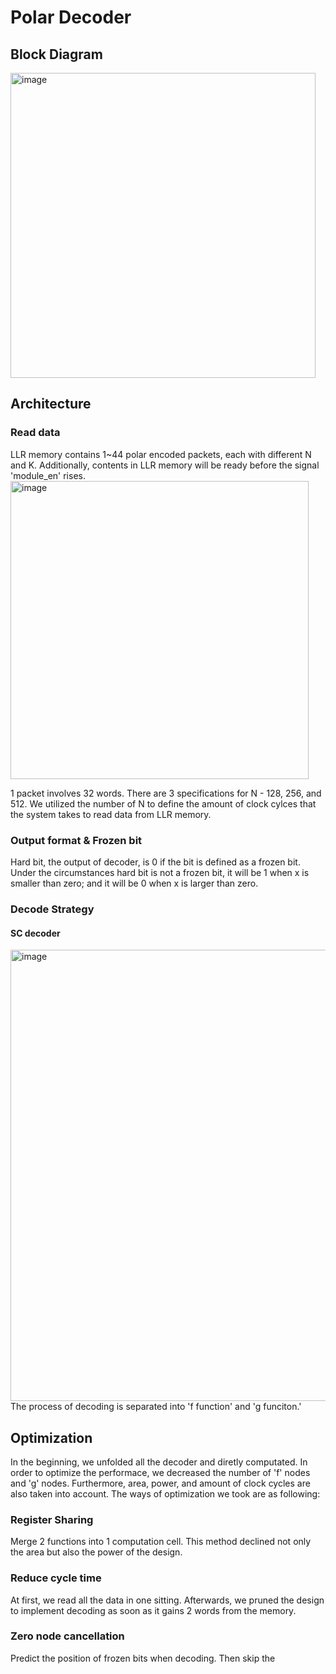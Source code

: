 # Polar Decoder

## Block Diagram
<img width="488" alt="image" src="https://user-images.githubusercontent.com/109503040/225305013-5f9629be-4565-4796-b9a6-b0406addbe9e.png">

## Architecture
### Read data
LLR memory contains 1~44 polar encoded packets, each with different N and K. Additionally, contents in LLR memory will be ready before the signal 'module_en' rises.
<img width="477" alt="image" src="https://user-images.githubusercontent.com/109503040/225306976-eabff0e3-027d-4e92-87b5-a442bf71ae8f.png">

1 packet involves 32 words. There are 3 specifications for N - 128, 256, and 512. 
We utilized the number of N to define the amount of clock cylces that the system takes to read data from LLR memory.

### Output format & Frozen bit
Hard bit, the output of decoder, is 0 if the bit is defined as a frozen bit. 
Under the circumstances hard bit is not a frozen bit, it will be 1 when x is smaller than zero; and it will be 0 when x is larger than zero.

### Decode Strategy
#### SC decoder
<img width="722" alt="image" src="https://user-images.githubusercontent.com/109503040/225307207-623e2819-ac3a-4e93-860a-fb6eef4f7c52.png">
The process of decoding is separated into 'f function' and 'g funciton.'

## Optimization
In the beginning, we unfolded all the decoder and diretly computated. In order to optimize the performace, we decreased the number of 'f' nodes and 'g' nodes. Furthermore, area, power, and amount of clock cycles are also taken into account. The ways of optimization we took are as following: 
### Register Sharing
Merge 2 functions into 1 computation cell. This method declined not only the area but also the power of the design.
### Reduce cycle time
At first, we read all the data in one sitting. Afterwards, we pruned the design to implement decoding as soon as it gains 2 words from the memory.
### Zero node cancellation
Predict the position of frozen bits when decoding. Then skip the 
